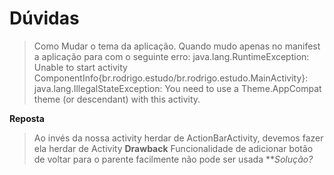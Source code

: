 # Dúvidas

>Como Mudar o tema da aplicação. Quando mudo apenas no manifest a aplicação para com o seguinte erro:
 java.lang.RuntimeException: Unable to start activity ComponentInfo{br.rodrigo.estudo/br.rodrigo.estudo.MainActivity}: java.lang.IllegalStateException: You need to use a Theme.AppCompat theme (or descendant) with this activity.

**Reposta**
>Ao invés da nossa activity herdar de ActionBarActivity, devemos fazer ela herdar de Activity
**Drawback**
> Funcionalidade de adicionar botão de voltar para o parente facilmente não pode ser usada
***Solução?*
